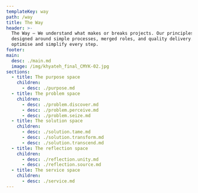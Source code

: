 ```yaml
---
templateKey: way
path: /way
title: The Way
header: >-
  The Way – We understand what makes or breaks projects. Our principles are
  designed around simple processes, merged roles, and quality delivery. We
  optimise and simplify every step.
footer:
main:
  desc: ./main.md
  image: /img/khyateh_final_CMYK-02.jpg
sections:
  - title: The purpose space
    children:
      - desc: ./purpose.md
  - title: The problem space
    children:
      - desc: ./problem.discover.md
      - desc: ./problem.perceive.md
      - desc: ./problem.seize.md
  - title: The solution space
    children:
      - desc: ./solution.tame.md
      - desc: ./solution.transform.md
      - desc: ./solution.transcend.md
  - title: The reflection space
    children:
      - desc: ./reflection.unity.md
      - desc: ./reflection.source.md
  - title: The service space
    children:
      - desc: ./service.md
---
```

